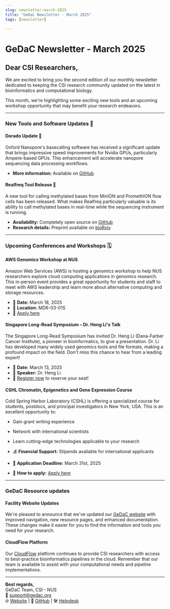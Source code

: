 ```yaml
---
slug: newsletter-march-2025
title: "GeDaC Newsletter - March 2025"
tags: [newsletter]

---
```


# GeDaC Newsletter - March 2025

## Dear CSI Researchers,

We are excited to bring you the second edition of our monthly newsletter dedicated to keeping the CSI research community updated on the latest in bioinformatics and computational biology.

This month, we're highlighting some exciting new tools and an upcoming workshop opportunity that may benefit your research endeavors.

---
### New Tools and Software Updates 🧰

#### **Dorado Update** 🚀
Oxford Nanopore's basecalling software has received a significant update that brings impressive speed improvements for Nvidia GPUs, particularly Ampere-based GPUs. This enhancement will accelerate nanopore sequencing data processing workflows.

* **More information:** Available on [GitHub](https://github.com/nanoporetech/dorado/releases/tag/v0.9.1o)

#### **Realfreq Tool Release** 🧬
A new tool for calling methylated bases from MinION and PromethION flow cells has been released. What makes Realfreq particularly valuable is its ability to call methylated bases in real-time while the sequencing instrument is running.

* **Availability:** Completely open source on [GitHub](https://github.com/imsuneth/realfreq)
* **Research details:** Preprint available on [bioRxiv](https://www.biorxiv.org/content/10.1101/2025.01.23.634192v1.full.pdf)

---

### Upcoming Conferences and Workshops 🗓️

#### **AWS Genomics Workshop at NUS**
Amazon Web Services (AWS) is hosting a genomics workshop to help NUS researchers explore cloud computing applications in genomics research. This in-person event provides a great opportunity for students and staff to meet with AWS leadership and learn more about alternative computing and storage resources.

* 📅 **Date:** March 18, 2025
* 📍 **Location:** MD6-03-01S
* 🔗 [Apply here](https://aws.amazon.com/genomics-workshop/nus)

#### **Singapore Long-Read Symposium – Dr. Heng Li's Talk**
The Singapore Long-Read Symposium has invited Dr. Heng Li (Dana-Farber Cancer Institute), a pioneer in bioinformatics, to give a presentation. Dr. Li has developed many widely used genomics tools and file formats, making a profound impact on the field. Don't miss this chance to hear from a leading expert!

* 📅 **Date:** March 13, 2025
* 🎤 **Speaker:** Dr. Heng Li
* 🔗 [Register now](https://www.longread-symposium.sg/register) to reserve your seat!

#### **CSHL Chromatin, Epigenetics and Gene Expression Course**
Cold Spring Harbor Laboratory (CSHL) is offering a specialized course for students, postdocs, and principal investigators in New York, USA. This is an excellent opportunity to:

* Gain grant writing experience
* Network with international scientists
* Learn cutting-edge technologies applicable to your research

* 💰 **Financial Support:** Stipends available for international applicants
* 📅 **Application Deadline:** March 31st, 2025
* 🔗 **How to apply:** [Apply here](https://meetings.cshl.edu/courses.aspx?course=C-GNX)

---

### GeDaC Resource updates

#### **Facility Website Updates**
We're pleased to announce that we've updated our [GeDaC website](https://www.gedac.org/) with improved navigation, new resource pages, and enhanced documentation. These changes make it easier for you to find the information and tools you need for your research.

#### **CloudFlow Platform**
Our [CloudFlow](https://www.cloudflow.gedac.org/) platform continues to provide CSI researchers with access to best-practice bioinformatics pipelines in the cloud. Remember that our team is available to assist with your computational needs and pipeline implementations.

---

**Best regards,**  
GeDaC Team, CSI - NUS  
📧 [support@gedac.org](mailto:support@gedac.org)<br/>
🌐 [Website](https://www.gedac.org/) | 🔗 [GitHub](https://github.com/CSI-Genomics-and-Data-Analytics-Core) | 🛠️ [Helpdesk](https://support.gedac.org/support/tickets/new)
